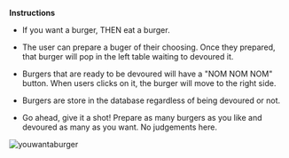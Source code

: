   **Instructions**

  * If you want a burger, THEN eat a burger.

  * The user can prepare a buger of their choosing. Once they prepared, that burger will pop in the left table waiting to devoured it.

  * Burgers that are ready to be devoured will have a "NOM NOM NOM" button. When users clicks on it, the burger will move to the right side. 

  * Burgers are store in the database regardless of being devoured or not. 

  * Go ahead, give it a shot! Prepare as many burgers as you like and devoured as many as you want. No judgements here. 
  
  ![youwantaburger](https://user-images.githubusercontent.com/41980189/212563621-9f64d864-3e67-426d-ad85-344cbd6e79ca.png)
